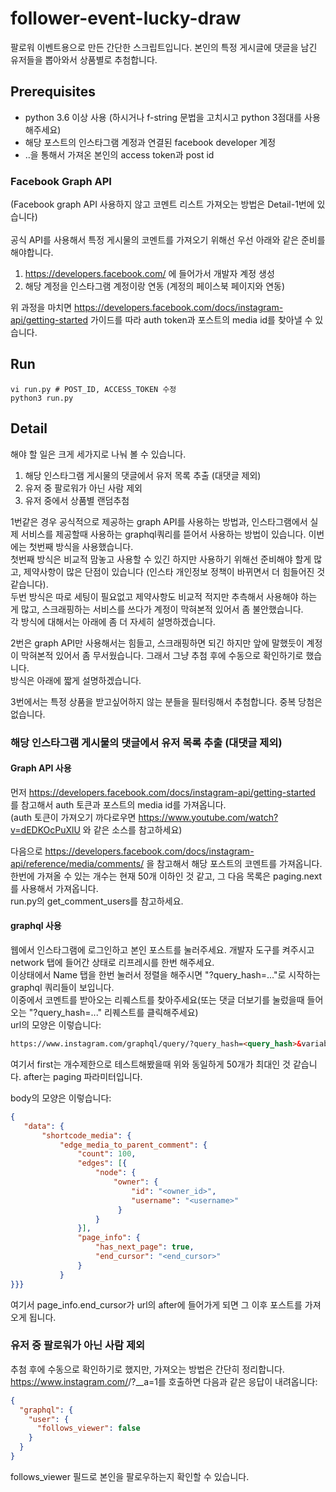# follower-event-lucky-draw

팔로워 이벤트용으로 만든 간단한 스크립트입니다. 본인의 특정 게시글에 댓글을 남긴 유저들을 뽑아와서 상품별로 추첨합니다. <br>

## Prerequisites
- python 3.6 이상 사용 (하시거나 f-string 문법을 고치시고 python 3점대를 사용해주세요)
- 해당 포스트의 인스타그램 계정과 연결된 facebook developer 계정
- ..을 통해서 가져온 본인의 access token과 post id

### Facebook Graph API
(Facebook graph API 사용하지 않고 코멘트 리스트 가져오는 방법은 Detail-1번에 있습니다)<br><br>
공식 API를 사용해서 특정 게시물의 코멘트를 가져오기 위해선 우선 아래와 같은 준비를 해야합니다.

1. https://developers.facebook.com/ 에 들어가서 개발자 계정 생성
2. 해당 계정을 인스타그램 계정이랑 연동 (계정의 페이스북 페이지와 연동)

위 과정을 마치면 https://developers.facebook.com/docs/instagram-api/getting-started
가이드를 따라 auth token과 포스트의 media id를 찾아낼 수 있습니다.

## Run
```shell
vi run.py # POST_ID, ACCESS_TOKEN 수정
python3 run.py
```

## Detail
해야 할 일은 크게 세가지로 나눠 볼 수 있습니다.
1. 해당 인스타그램 게시물의 댓글에서 유저 목록 추출 (대댓글 제외)
2. 유저 중 팔로워가 아닌 사람 제외
3. 유저 중에서 상품별 랜덤추첨

1번같은 경우 공식적으로 제공하는 graph API를 사용하는 방법과, 인스타그램에서 실제 서비스를 제공할때 사용하는 graphql쿼리를 뜯어서 사용하는 방법이 있습니다. 이번에는 첫번째 방식을 사용했습니다. <br>
첫번째 방식은 비교적 맘놓고 사용할 수 있긴 하지만 사용하기 위해선 준비해야 할게 많고, 제약사항이 많은 단점이 있습니다 (인스타 개인정보 정책이 바뀌면서 더 힘들어진 것 같습니다). <br>
두번 방식은 따로 세팅이 필요없고 제약사항도 비교적 적지만 추측해서 사용해야 하는 게 많고, 스크래핑하는 서비스를 쓰다가 계정이 막혀본적 있어서 좀 불안했습니다. <br>
각 방식에 대해서는 아래에 좀 더 자세히 설명하겠습니다. <br>

2번은 graph API만 사용해서는 힘들고, 스크래핑하면 되긴 하지만 앞에 말했듯이 계정이 막혀본적 있어서 좀 무서웠습니다. 그래서 그냥 추첨 후에 수동으로 확인하기로 했습니다. <br>
방식은 아래에 짧게 설명하겠습니다. <br>

3번에서는 특정 상품을 받고싶어하지 않는 분들을 필터링해서 추첨합니다. 중복 당첨은 없습니다. <br>

### 해당 인스타그램 게시물의 댓글에서 유저 목록 추출 (대댓글 제외)
#### Graph API 사용
먼저 https://developers.facebook.com/docs/instagram-api/getting-started 를 참고해서 auth 토큰과 포스트의 media id를 가져옵니다. <br>
(auth 토큰이 가져오기 까다로우면 https://www.youtube.com/watch?v=dEDKOcPuXlU 와 같은 소스를 참고하세요)

다음으로 https://developers.facebook.com/docs/instagram-api/reference/media/comments/ 을 참고해서 해당 포스트의 코멘트를 가져옵니다.
한번에 가져올 수 있는 개수는 현재 50개 이하인 것 같고, 그 다음 목록은 paging.next를 사용해서 가져옵니다. <br>
run.py의 get_comment_users를 참고하세요.

#### graphql 사용
웹에서 인스타그램에 로그인하고 본인 포스트를 눌러주세요. 개발자 도구를 켜주시고 network 탭에 들어간 상태로 리프레시를 한번 해주세요. <br>
이상태에서 Name 탭을 한번 눌러서 정렬을 해주시면 "?query_hash=..."로 시작하는 graphql 쿼리들이 보입니다. <br>
이중에서 코멘트를 받아오는 리퀘스트를 찾아주세요(또는 댓글 더보기를 눌렀을때 들어오는 "?query_hash=..." 리퀘스트를 클릭해주세요) <br>
url의 모양은 이렇습니다:
```html
https://www.instagram.com/graphql/query/?query_hash=<query_hash>&variables={"shortcode":"...","first":<count>,"after":"<cursor>"}
```
여기서 first는 개수제한으로 테스트해봤을때 위와 동일하게 50개가 최대인 것 같습니다. after는 paging 파라미터입니다. <br>

body의 모양은 이렇습니다:
```json
{
   "data": {
       "shortcode_media": {
           "edge_media_to_parent_comment": {
               "count": 100,
               "edges": [{
                   "node": {
                       "owner": {
                           "id": "<owner_id>",
                           "username": "<username>"
                        }
                   }
               }],
               "page_info": {
                   "has_next_page": true,
                   "end_cursor": "<end_cursor>"
               }
           }
}}}
```
여기서 page_info.end_cursor가 url의 after에 들어가게 되면 그 이후 포스트를 가져오게 됩니다. <br>

### 유저 중 팔로워가 아닌 사람 제외
추첨 후에 수동으로 확인하기로 했지만, 가져오는 방법은 간단히 정리합니다.<br>
https://www.instagram.com/<username>/?__a=1를 호출하면 다음과 같은 응답이 내려옵니다:
```json
{
  "graphql": {
    "user": {
      "follows_viewer": false
    }
  }
}
```
follows_viewer 필드로 본인을 팔로우하는지 확인할 수 있습니다.
